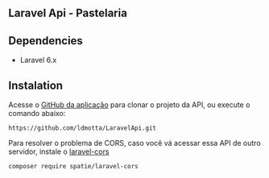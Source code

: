## Laravel Api - Pastelaria

## Dependencies

* Laravel 6.x

## Instalation

Acesse o [GitHub da aplicação](https://github.com/ldmotta/LaravelApi) para clonar o projeto da API, ou execute o comando abaixo:

```
https://github.com/ldmotta/LaravelApi.git
```

<!-- Execute o comando de instalação do Laravel 6, executando o comando abaixo no terminal.

```bash
composer create-project --prefer-dist laravel/laravel pastelaria "6.*"
``` -->

Para resolver o problema de CORS, caso você vá acessar essa API de outro servidor, instale o [laravel-cors](https://github.com/spatie/laravel-cors)

```bash
composer require spatie/laravel-cors
```
